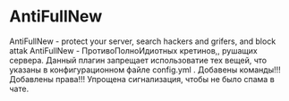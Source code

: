 # AntiFullNew
AntiFullNew - protect your server, search hackers and grifers, and block attak
AntiFullNew - ПротивоПолноИдиотных кретинов,, рушащих сервера. Данный плагин запрещает использоватие тех вещей, что указаны в конфигурационном файле config.yml .
Добавены команды!!!
Добавлены права!!!
Упрощена сигнализация, чтобы не было спама в чате.
